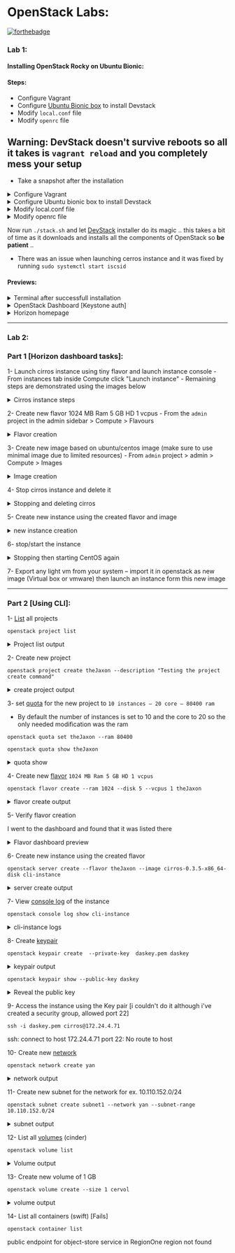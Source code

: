 # OpenStack Labs:

[![forthebadge](https://forthebadge.com/images/featured/featured-made-with-crayons.svg)](https://forthebadge.com)


### Lab 1:
#### Installing OpenStack Rocky on Ubuntu Bionic:

#### Steps:
- Configure Vagrant
- Configure [Ubuntu Bionic box](https://app.vagrantup.com/ubuntu/boxes/bionic64) to install Devstack
- Modify `local.conf` file
- Modify `openrc` file

## Warning: DevStack doesn't survive **reboots** so all it takes is `vagrant reload` and you completely mess your setup
* Take a snapshot after the installation

<details><summary>Configure Vagrant</summary>
<p>

```Ruby

Vagrant.configure("2") do |config|

  config.vm.box = "ubuntu/bionic64"
  config.vm.hostname = "DevStack"
  config.vm.synced_folder ".", "/vagrant", type: "rsync"
  config.vm.network "public_network", ip: "192.168.1.10"
  config.vm.network "forwarded_port", guest: 80, host: 8060 # Horizon
  config.vm.network "forwarded_port", guest: 5000, host: 5000 # Authentication

  config.vm.provider "virtualbox" do |vb|

  # Customize the amount of memory on the VM:
      #vb.memory = "4096" # 4 Gigs 
      #vb.memory = "6144" # 6 Gigs 
      vb.memory = "8192" # 8 Gigs 
      vb.cpus = 4 
  end
end

```

</p>
</details>


<details><summary>Configure Ubuntu bionic box to install Devstack</summary>
<p>


```bash

# Create a DevStack user 
sudo useradd -s /bin/bash -d /opt/stack -m stack

# Give sudo permissions to the user
echo "stack ALL=(ALL) NOPASSWD: ALL" | sudo tee /etc/sudoers.d/stack

# Login as that user
sudo su - stack

# Clone the OpenStack Rocky release from the /stable branch
git clone https://github.com/openstack-dev/devstack.git -b stable/rocky devstack/

# cd into the cloned directory
cd devstack

# Copy the configuration file from /samples/local.conf into the current directory
cp samples/local.conf .

```

</p>
</details>

<details><summary>Modify local.conf file</summary>
<p>

```json
[[local|localrc]]
ADMIN_PASSWORD=vagrant
DATABASE_PASSWORD=$ADMIN_PASSWORD
RABBIT_PASSWORD=$ADMIN_PASSWORD
SERVICE_PASSWORD=$ADMIN_PASSWORD
HOST_IP=192.168.1.10

```

</p>
</details>

<details><summary>Modify openrc file</summary>
<p>


```bash

#!/usr/bin/env bash
#
# source openrc [username] [projectname]
#
# Configure a set of credentials for $PROJECT/$USERNAME:
#   Set OS_PROJECT_NAME to override the default project 'demo'
#   Set OS_USERNAME to override the default user name 'demo'
#   Set ADMIN_PASSWORD to set the password for 'admin' and 'demo'

# NOTE: support for the old NOVA_* novaclient environment variables has
# been removed.

if [[ -n "$1" ]]; then
    OS_USERNAME=$1
fi
if [[ -n "$2" ]]; then
    OS_PROJECT_NAME=$2
fi

# Find the other rc files
RC_DIR=$(cd $(dirname "${BASH_SOURCE:-$0}") && pwd)

# Import common functions
source $RC_DIR/functions

# Load local configuration
source $RC_DIR/stackrc

# Load the last env variables if available
if [[ -r $RC_DIR/.stackenv ]]; then
    source $RC_DIR/.stackenv
    export OS_CACERT
fi

# Get some necessary configuration
source $RC_DIR/lib/tls

# The OpenStack ecosystem has standardized the term **project** as the
# entity that owns resources.  In some places **tenant** remains
# referenced, but in all cases this just means **project**.  We will
# warn if we need to turn on legacy **tenant** support to have a
# working environment.
export OS_PROJECT_NAME=${OS_PROJECT_NAME:-admin}

export OS_TENANT_NAME=$OS_PROJECT_NAME

# In addition to the owning entity (project), nova stores the entity performing
# the action as the **user**.
export OS_USERNAME=${OS_USERNAME:-admin}

# With Keystone you pass the keystone password instead of an api key.
# Recent versions of novaclient use OS_PASSWORD instead of NOVA_API_KEYs
# or NOVA_PASSWORD.
export OS_PASSWORD=${ADMIN_PASSWORD:-vagrant}

# Region
export OS_REGION_NAME=${REGION_NAME:-RegionOne}

# Set the host API endpoint. This will default to HOST_IP if SERVICE_IP_VERSION
# is 4, else HOST_IPV6 if it's 6. SERVICE_HOST may also be used to specify the
# endpoint, which is convenient for some localrc configurations. Additionally,
# some exercises call Glance directly. On a single-node installation, Glance
# should be listening on a local IP address, depending on the setting of
# SERVICE_IP_VERSION. If its running elsewhere, it can be set here.
if [[ $SERVICE_IP_VERSION == 6 ]]; then
    HOST_IPV6=${HOST_IPV6:-::1}
    SERVICE_HOST=${SERVICE_HOST:-[$HOST_IPV6]}
    GLANCE_HOST=${GLANCE_HOST:-[$HOST_IPV6]}
else
    HOST_IP=${HOST_IP:-192.168.1.10}
    SERVICE_HOST=${SERVICE_HOST:-$HOST_IP}
    GLANCE_HOST=${GLANCE_HOST:-$HOST_IP}
fi

# Identity API version
export OS_IDENTITY_API_VERSION=${IDENTITY_API_VERSION:-3}

# Ask keystoneauth1 to use keystone
export OS_AUTH_TYPE=password

# Authenticating against an OpenStack cloud using Keystone returns a **Token**
# and **Service Catalog**.  The catalog contains the endpoints for all services
# the user/project has access to - including nova, glance, keystone, swift, ...
# We currently recommend using the version 3 *identity api*.
#

# If you don't have a working .stackenv, this is the backup position
KEYSTONE_BACKUP=$SERVICE_PROTOCOL://$SERVICE_HOST:5000
KEYSTONE_AUTH_URI=${KEYSTONE_AUTH_URI:-$KEYSTONE_BACKUP}

export OS_AUTH_URL=${OS_AUTH_URL:-$KEYSTONE_AUTH_URI}

# Currently, in order to use openstackclient with Identity API v3,
# we need to set the domain which the user and project belong to.
if [ "$OS_IDENTITY_API_VERSION" = "3" ]; then
    export OS_USER_DOMAIN_ID=${OS_USER_DOMAIN_ID:-"default"}
    export OS_PROJECT_DOMAIN_ID=${OS_PROJECT_DOMAIN_ID:-"default"}
fi

# Set OS_CACERT to a default CA certificate chain if it exists.
if [[ ! -v OS_CACERT ]] ; then
    DEFAULT_OS_CACERT=$INT_CA_DIR/ca-chain.pem
    # If the file does not exist, this may confuse preflight sanity checks
    if [ -e $DEFAULT_OS_CACERT ] ; then
        export OS_CACERT=$DEFAULT_OS_CACERT
    fi
fi

# Currently cinderclient needs you to specify the *volume api* version. This
# needs to match the config of your catalog returned by Keystone.
export CINDER_VERSION=${CINDER_VERSION:-3}
export OS_VOLUME_API_VERSION=${OS_VOLUME_API_VERSION:-$CINDER_VERSION}


```

</p>
</details>

Now run `./stack.sh` and let [DevStack](https://github.com/openstack/devstack/tree/stable/rocky) installer do its magic .. this takes a bit of time as it downloads and installs all the components of OpenStack so **be patient** ..
* There was an issue when launching cerros instance and it was fixed by running `sudo systemctl start iscsid`
#### Previews:
<details><summary>Terminal after successfull installation</summary>
<p>

 <img src="https://github.com/theJaxon/OpenStackLabs/blob/master/etc/Lab%201/FinalResult.jpeg">

</p>
</details>

<details><summary>OpenStack Dashboard [Keystone auth]</summary>
<p>

<img src="https://github.com/theJaxon/OpenStackLabs/blob/master/etc/Lab%201/LoginPage.jpg">


</p>
</details>

<details><summary>Horizon homepage</summary>
<p>

<img src="https://github.com/theJaxon/OpenStackLabs/blob/master/etc/Lab%201/Dashboard.jpg">


</p>
</details>

---

### Lab 2:
### Part 1 [Horizon dashboard tasks]:
1- Launch cirros instance using tiny flavor and launch instance console
    - From instances tab inside Compute click "Launch instance"
    - Remaining steps are demonstrated using the images below
    
<details><summary>Cirros instance steps</summary>
<p>

<img src="https://github.com/theJaxon/OpenStackLabs/blob/master/etc/Lab%202/Q1/1.jpg">
<img src="https://github.com/theJaxon/OpenStackLabs/blob/master/etc/Lab%202/Q1/2.jpg">
<img src="https://github.com/theJaxon/OpenStackLabs/blob/master/etc/Lab%202/Q1/3.jpg">
<img src="https://github.com/theJaxon/OpenStackLabs/blob/master/etc/Lab%202/Q1/4.jpg">
<img src="https://github.com/theJaxon/OpenStackLabs/blob/master/etc/Lab%202/Q1/5.jpg">




</p>
</details>

2- Create new flavor  1024 MB Ram 5 GB HD 1 vcpus
    - From the `admin` project in the admin sidebar > Compute > Flavours
    
<details><summary>Flavor creation</summary>
<p>

<img src="https://github.com/theJaxon/OpenStackLabs/blob/master/etc/Lab%202/Q2/1.jpg">
<img src="https://github.com/theJaxon/OpenStackLabs/blob/master/etc/Lab%202/Q2/2.jpg">

</p>
</details>

3- Create new image based on ubuntu/centos image (make sure to use minimal image due to limited resources)
    - From `admin` project > admin > Compute > Images
    
<details><summary>Image creation</summary>
<p>

<img src="https://github.com/theJaxon/OpenStackLabs/blob/master/etc/Lab%202/Q3/1.jpg">
<img src="https://github.com/theJaxon/OpenStackLabs/blob/master/etc/Lab%202/Q3/2.jpg">

</p>
</details>

4- Stop cirros instance and delete it

<details><summary>Stopping and deleting cirros</summary>
<p>

<img src="https://github.com/theJaxon/OpenStackLabs/blob/master/etc/Lab%202/Q4/1.jpg">
<img src="https://github.com/theJaxon/OpenStackLabs/blob/master/etc/Lab%202/Q4/2.jpg">

</p>
</details>


5- Create new instance using the created flavor and image

<details><summary>new instance creation</summary>
<p>

<img src="https://github.com/theJaxon/OpenStackLabs/blob/master/etc/Lab%202/Q5/1.jpg">
<img src="https://github.com/theJaxon/OpenStackLabs/blob/master/etc/Lab%202/Q5/2.jpg">

</p>
</details>

6- stop/start the instance

<details><summary>Stopping then starting CentOS again</summary>
<p>

<img src="https://github.com/theJaxon/OpenStackLabs/blob/master/etc/Lab%202/Q6/1.jpg">
<img src="https://github.com/theJaxon/OpenStackLabs/blob/master/etc/Lab%202/Q6/2.jpg">
<img src="https://github.com/theJaxon/OpenStackLabs/blob/master/etc/Lab%202/Q6/3.jpg">

</p>
</details>

7- Export any light vm from your system – import it in openstack as new image (Virtual box or vmware) then launch an instance form this new image 

***

### Part 2 [Using CLI]:
1- [List](https://docs.openstack.org/python-openstackclient/pike/cli/command-objects/project.html) all projects

`openstack project list`

<details><summary>Project list output</summary>
<p>

```

+----------------------------------+--------------------+
| ID                               | Name               |
+----------------------------------+--------------------+
| 01bffc0d7ade4fe39eaa1352f80abf8a | admin              |
| 604d0274aa6045ada6ea0c2d1f6fabff | invisible_to_admin |
| db71ce84b7d447069481a449b6f91db2 | alt_demo           |
| f003a3672da345ff860da82c05a792a1 | demo               |
| f1c6afc9e16748d09a43ef982e2b0b16 | service            |
+----------------------------------+--------------------+

```

</p>
</details>

2- Create new project 

`openstack project create theJaxon --description "Testing the project create command"`

<details><summary>create project output</summary>
<p>

```

+-------------+------------------------------------+
| Field       | Value                              |
+-------------+------------------------------------+
| description | Testing the project create command |
| domain_id   | default                            |
| enabled     | True                               |
| id          | 72079d2e51dc4c1ea74e10a1c90e7aa1   |
| is_domain   | False                              |
| name        | theJaxon                           |
| parent_id   | default                            |
| tags        | []                                 |
+-------------+------------------------------------+


```

</p>
</details>

3- set [quota](https://docs.openstack.org/python-openstackclient/pike/cli/command-objects/quota.html) for the new project to `10 instances – 20 core – 80400 ram`
* By default the number of instances is set to 10 and the core to 20 so the only needed modification was the ram

`openstack quota set theJaxon --ram 80400`

`openstack quota show theJaxon`

<details><summary>quota show</summary>
<p>

```

+-----------------------+----------------------------------+
| Field                 | Value                            |
+-----------------------+----------------------------------+
| backup-gigabytes      | 1000                             |
| backups               | 10                               |
| cores                 | 20                               |
| fixed-ips             | -1                               |
| floating-ips          | 50                               |
| gigabytes             | 1000                             |
| gigabytes_lvmdriver-1 | -1                               |
| groups                | 10                               |
| health_monitors       | None                             |
| injected-file-size    | 10240                            |
| injected-files        | 5                                |
| injected-path-size    | 255                              |
| instances             | 10                               |
| key-pairs             | 100                              |
| l7_policies           | None                             |
| listeners             | None                             |
| load_balancers        | None                             |
| location              | None                             |
| name                  | None                             |
| networks              | 100                              |
| per-volume-gigabytes  | -1                               |
| pools                 | None                             |
| ports                 | 500                              |
| project               | 72079d2e51dc4c1ea74e10a1c90e7aa1 |
| project_name          | theJaxon                         |
| properties            | 128                              |
| ram                   | 80400                            |
| rbac_policies         | 10                               |
| routers               | 10                               |
| secgroup-rules        | 100                              |
| secgroups             | 10                               |
| server-group-members  | 10                               |
| server-groups         | 10                               |
| snapshots             | 10                               |
| snapshots_lvmdriver-1 | -1                               |
| subnet_pools          | -1                               |
| subnets               | 100                              |
| volumes               | 10                               |
| volumes_lvmdriver-1   | -1                               |
+-----------------------+----------------------------------+


```

</p>
</details>

4- Create new [flavor](https://docs.openstack.org/python-openstackclient/pike/cli/command-objects/flavor.html) `1024 MB Ram 5 GB HD 1 vcpus`

`openstack flavor create --ram 1024 --disk 5 --vcpus 1 theJaxon`

<details><summary>flavor create output</summary>
<p>

```

+----------------------------+--------------------------------------+
| Field                      | Value                                |
+----------------------------+--------------------------------------+
| OS-FLV-DISABLED:disabled   | False                                |
| OS-FLV-EXT-DATA:ephemeral  | 0                                    |
| disk                       | 5                                    |
| id                         | 5dac01ac-1417-4c09-bf84-7832d1252c4b |
| name                       | theJaxon                             |
| os-flavor-access:is_public | True                                 |
| properties                 |                                      |
| ram                        | 1024                                 |
| rxtx_factor                | 1.0                                  |
| swap                       |                                      |
| vcpus                      | 1                                    |
+----------------------------+--------------------------------------+


```

</p>
</details>

5- Verify flavor creation

I went to the dashboard and found that it was listed there 

<details><summary>Flavor dashboard preview</summary>
<p>

```



```

</p>
</details>

6- Create new instance using the created flavor

`openstack server create --flavor theJaxon --image cirros-0.3.5-x86_64-disk cli-instance`

<details><summary>server create output</summary>
<p>

```

+-------------------------------------+-----------------------------------------------------------------+
| Field                               | Value                                                           |
+-------------------------------------+-----------------------------------------------------------------+
| OS-DCF:diskConfig                   | MANUAL                                                          |
| OS-EXT-AZ:availability_zone         |                                                                 |
| OS-EXT-SRV-ATTR:host                | None                                                            |
| OS-EXT-SRV-ATTR:hypervisor_hostname | None                                                            |
| OS-EXT-SRV-ATTR:instance_name       |                                                                 |
| OS-EXT-STS:power_state              | NOSTATE                                                         |
| OS-EXT-STS:task_state               | scheduling                                                      |
| OS-EXT-STS:vm_state                 | building                                                        |
| OS-SRV-USG:launched_at              | None                                                            |
| OS-SRV-USG:terminated_at            | None                                                            |
| accessIPv4                          |                                                                 |
| accessIPv6                          |                                                                 |
| addresses                           |                                                                 |
| adminPass                           | vFtkwoo62BjB                                                    |
| config_drive                        |                                                                 |
| created                             | 2020-04-12T10:31:36Z                                            |
| flavor                              | theJaxon (5dac01ac-1417-4c09-bf84-7832d1252c4b)                 |
| hostId                              |                                                                 |
| id                                  | b120c9d5-f7f8-441d-a0c3-6da429c19c59                            |
| image                               | cirros-0.3.5-x86_64-disk (6192282d-3cb0-42c4-8231-02bd27a30520) |
| key_name                            | None                                                            |
| name                                | cli-instance                                                    |
| progress                            | 0                                                               |
| project_id                          | 01bffc0d7ade4fe39eaa1352f80abf8a                                |
| properties                          |                                                                 |
| security_groups                     | name='default'                                                  |
| status                              | BUILD                                                           |
| updated                             | 2020-04-12T10:31:36Z                                            |
| user_id                             | 67078083cc2f4abfa0b1ae5985138f8b                                |
| volumes_attached                    |                                                                 |
+-------------------------------------+-----------------------------------------------------------------+


```

</p>
</details>

7- View [console log](https://docs.openstack.org/python-openstackclient/pike/cli/command-objects/console-log.html) of the instance

`openstack console log show cli-instance`

<details><summary>cli-instance logs</summary>
<p>

```python

[    0.000000] Initializing cgroup subsys cpuset
[    0.000000] Initializing cgroup subsys cpu
[    0.000000] Linux version 3.2.0-80-virtual (buildd@batsu) (gcc version 4.6.3 (Ubuntu/Linaro 4.6.3-1ubuntu5) ) #116-Ubuntu SMP Mon Mar 23 17:28:52 UTC 2015 (Ubuntu 3.2.0-80.116-virtual 3.2.68)
[    0.000000] Command line: LABEL=cirros-rootfs ro console=tty1 console=ttyS0
[    0.000000] KERNEL supported cpus:
[    0.000000]   Intel GenuineIntel
[    0.000000]   AMD AuthenticAMD
[    0.000000]   Centaur CentaurHauls
[    0.000000] BIOS-provided physical RAM map:
[    0.000000]  BIOS-e820: 0000000000000000 - 000000000009fc00 (usable)
[    0.000000]  BIOS-e820: 000000000009fc00 - 00000000000a0000 (reserved)
[    0.000000]  BIOS-e820: 00000000000f0000 - 0000000000100000 (reserved)
[    0.000000]  BIOS-e820: 0000000000100000 - 000000003ffdc000 (usable)
[    0.000000]  BIOS-e820: 000000003ffdc000 - 0000000040000000 (reserved)
[    0.000000]  BIOS-e820: 00000000fffc0000 - 0000000100000000 (reserved)
[    0.000000] NX (Execute Disable) protection: active
[    0.000000] SMBIOS 2.8 present.
[    0.000000] No AGP bridge found
[    0.000000] last_pfn = 0x3ffdc max_arch_pfn = 0x400000000
[    0.000000] x86 PAT enabled: cpu 0, old 0x7040600070406, new 0x7010600070106
[    0.000000] found SMP MP-table at [ffff8800000f6a80] f6a80
[    0.000000] init_memory_mapping: 0000000000000000-000000003ffdc000
[    0.000000] RAMDISK: 37c91000 - 37ff0000
[    0.000000] ACPI: RSDP 00000000000f6880 00014 (v00 BOCHS )
[    0.000000] ACPI: RSDT 000000003ffe15c9 00030 (v01 BOCHS  BXPCRSDT 00000001 BXPC 00000001)
[    0.000000] ACPI: FACP 000000003ffe1425 00074 (v01 BOCHS  BXPCFACP 00000001 BXPC 00000001)
[    0.000000] ACPI: DSDT 000000003ffe0040 013E5 (v01 BOCHS  BXPCDSDT 00000001 BXPC 00000001)
[    0.000000] ACPI: FACS 000000003ffe0000 00040
[    0.000000] ACPI: APIC 000000003ffe1519 00078 (v01 BOCHS  BXPCAPIC 00000001 BXPC 00000001)
[    0.000000] ACPI: HPET 000000003ffe1591 00038 (v01 BOCHS  BXPCHPET 00000001 BXPC 00000001)
[    0.000000] No NUMA configuration found
[    0.000000] Faking a node at 0000000000000000-000000003ffdc000
[    0.000000] Initmem setup node 0 0000000000000000-000000003ffdc000
[    0.000000]   NODE_DATA [000000003ffd7000 - 000000003ffdbfff]
[    0.000000] Zone PFN ranges:
[    0.000000]   DMA      0x00000010 -> 0x00001000
[    0.000000]   DMA32    0x00001000 -> 0x00100000
[    0.000000]   Normal   empty
[    0.000000] Movable zone start PFN for each node
[    0.000000] early_node_map[2] active PFN ranges
[    0.000000]     0: 0x00000010 -> 0x0000009f
[    0.000000]     0: 0x00000100 -> 0x0003ffdc
[    0.000000] ACPI: PM-Timer IO Port: 0x608
[    0.000000] ACPI: LAPIC (acpi_id[0x00] lapic_id[0x00] enabled)
[    0.000000] ACPI: LAPIC_NMI (acpi_id[0xff] dfl dfl lint[0x1])
[    0.000000] ACPI: IOAPIC (id[0x00] address[0xfec00000] gsi_base[0])
[    0.000000] IOAPIC[0]: apic_id 0, version 32, address 0xfec00000, GSI 0-23
[    0.000000] ACPI: INT_SRC_OVR (bus 0 bus_irq 0 global_irq 2 dfl dfl)
[    0.000000] ACPI: INT_SRC_OVR (bus 0 bus_irq 5 global_irq 5 high level)
[    0.000000] ACPI: INT_SRC_OVR (bus 0 bus_irq 9 global_irq 9 high level)
[    0.000000] ACPI: INT_SRC_OVR (bus 0 bus_irq 10 global_irq 10 high level)
[    0.000000] ACPI: INT_SRC_OVR (bus 0 bus_irq 11 global_irq 11 high level)
[    0.000000] Using ACPI (MADT) for SMP configuration information
[    0.000000] ACPI: HPET id: 0x8086a201 base: 0xfed00000
[    0.000000] SMP: Allowing 1 CPUs, 0 hotplug CPUs
[    0.000000] PM: Registered nosave memory: 000000000009f000 - 00000000000a0000
[    0.000000] PM: Registered nosave memory: 00000000000a0000 - 00000000000f0000
[    0.000000] PM: Registered nosave memory: 00000000000f0000 - 0000000000100000
[    0.000000] Allocating PCI resources starting at 40000000 (gap: 40000000:bffc0000)
[    0.000000] Booting paravirtualized kernel on bare hardware
[    0.000000] setup_percpu: NR_CPUS:64 nr_cpumask_bits:64 nr_cpu_ids:1 nr_node_ids:1
[    0.000000] PERCPU: Embedded 27 pages/cpu @ffff88003fc00000 s78848 r8192 d23552 u2097152
[    0.000000] Built 1 zonelists in Node order, mobility grouping on.  Total pages: 257894
[    0.000000] Policy zone: DMA32
[    0.000000] Kernel command line: LABEL=cirros-rootfs ro console=tty1 console=ttyS0
[    0.000000] PID hash table entries: 4096 (order: 3, 32768 bytes)
[    0.000000] Checking aperture...
[    0.000000] No AGP bridge found
[    0.000000] Memory: 1012228k/1048432k available (6576k kernel code, 452k absent, 35752k reserved, 6620k data, 928k init)
[    0.000000] SLUB: Genslabs=15, HWalign=64, Order=0-3, MinObjects=0, CPUs=1, Nodes=1
[    0.000000] Hierarchical RCU implementation.
[    0.000000]  RCU dyntick-idle grace-period acceleration is enabled.
[    0.000000] NR_IRQS:4352 nr_irqs:256 16
[    0.000000] Console: colour VGA+ 80x25
[    0.000000] console [tty1] enabled
[    0.000000] console [ttyS0] enabled
[    0.000000] allocated 8388608 bytes of page_cgroup
[    0.000000] please try 'cgroup_disable=memory' option if you don't want memory cgroups
[    0.000000] Fast TSC calibration failed
[    0.000000] TSC: Unable to calibrate against PIT
[    0.000000] TSC: using HPET reference calibration
[    0.000000] Detected 3406.301 MHz processor.
[    0.004860] Calibrating delay loop (skipped), value calculated using timer frequency.. 6812.60 BogoMIPS (lpj=13625204)
[    0.006083] pid_max: default: 32768 minimum: 301
[    0.008000] Security Framework initialized
[    0.008000] AppArmor: AppArmor initialized
[    0.008000] Yama: becoming mindful.
[    0.008000] Dentry cache hash table entries: 131072 (order: 8, 1048576 bytes)
[    0.008000] Inode-cache hash table entries: 65536 (order: 7, 524288 bytes)
[    0.008000] Mount-cache hash table entries: 256
[    0.008000] Initializing cgroup subsys cpuacct
[    0.008000] Initializing cgroup subsys memory
[    0.008000] Initializing cgroup subsys devices
[    0.008000] Initializing cgroup subsys freezer
[    0.008000] Initializing cgroup subsys blkio
[    0.008000] Initializing cgroup subsys perf_event
[    0.008000] mce: CPU supports 10 MCE banks
[    0.008000] SMP alternatives: switching to UP code
[    0.174444] Freeing SMP alternatives: 24k freed
[    0.176591] ACPI: Core revision 20110623
[    0.210111] ftrace: allocating 26610 entries in 105 pages
[    0.239385] ..TIMER: vector=0x30 apic1=0 pin1=2 apic2=-1 pin2=-1
[    0.282790] CPU0: AMD QEMU Virtual CPU version 2.5+ stepping 03
[    0.288017] Performance Events: Broken PMU hardware detected, using software events only.
[    0.295330] NMI watchdog disabled (cpu0): hardware events not enabled
[    0.296826] Brought up 1 CPUs
[    0.300166] Total of 1 processors activated (6812.60 BogoMIPS).
[    0.321890] devtmpfs: initialized
[    0.358993] EVM: security.selinux
[    0.360041] EVM: security.SMACK64
[    0.361003] EVM: security.capability
[    0.378225] print_constraints: dummy:
[    0.381810] RTC time: 10:31:43, date: 04/12/20
[    0.383864] NET: Registered protocol family 16
[    0.388967] ACPI: bus type pci registered
[    0.392344] PCI: Using configuration type 1 for base access
[    0.408968] bio: create slab <bio-0> at 0
[    0.412517] ACPI: Added _OSI(Module Device)
[    0.413104] ACPI: Added _OSI(Processor Device)
[    0.413547] ACPI: Added _OSI(3.0 _SCP Extensions)
[    0.414103] ACPI: Added _OSI(Processor Aggregator Device)
[    0.445980] ACPI: Interpreter enabled
[    0.446515] ACPI: (supports S0 S3 S4 S5)
[    0.448210] ACPI: Using IOAPIC for interrupt routing
[    0.491624] ACPI: No dock devices found.
[    0.492104] HEST: Table not found.
[    0.492537] PCI: Using host bridge windows from ACPI; if necessary, use "pci=nocrs" and report a bug
[    0.495707] ACPI: PCI Root Bridge [PCI0] (domain 0000 [bus 00-ff])
[    0.498098] pci_root PNP0A03:00: host bridge window [io  0x0000-0x0cf7]
[    0.498791] pci_root PNP0A03:00: host bridge window [io  0x0d00-0xffff]
[    0.500107] pci_root PNP0A03:00: host bridge window [mem 0x000a0000-0x000bffff]
[    0.500900] pci_root PNP0A03:00: host bridge window [mem 0x40000000-0xfebfffff]
[    0.501788] pci_root PNP0A03:00: host bridge window [mem 0x100000000-0x17fffffff]
[    0.512216] pci 0000:00:01.3: quirk: [io  0x0600-0x063f] claimed by PIIX4 ACPI
[    0.513311] pci 0000:00:01.3: quirk: [io  0x0700-0x070f] claimed by PIIX4 SMB
[    0.959753]  pci0000:00: Unable to request _OSC control (_OSC support mask: 0x1e)
[    0.992906] ACPI: PCI Interrupt Link [LNKA] (IRQs 5 *10 11)
[    0.996194] ACPI: PCI Interrupt Link [LNKB] (IRQs 5 *10 11)
[    0.997566] ACPI: PCI Interrupt Link [LNKC] (IRQs 5 10 *11)
[    0.999067] ACPI: PCI Interrupt Link [LNKD] (IRQs 5 10 *11)
[    1.000518] ACPI: PCI Interrupt Link [LNKS] (IRQs *9)
[    1.005613] vgaarb: device added: PCI:0000:00:02.0,decodes=io+mem,owns=io+mem,locks=none
[    1.006615] vgaarb: loaded
[    1.007000] vgaarb: bridge control possible 0000:00:02.0
[    1.009512] i2c-core: driver [aat2870] using legacy suspend method
[    1.010091] i2c-core: driver [aat2870] using legacy resume method
[    1.012203] SCSI subsystem initialized
[    1.014562] usbcore: registered new interface driver usbfs
[    1.015562] usbcore: registered new interface driver hub
[    1.016581] usbcore: registered new device driver usb
[    1.019062] PCI: Using ACPI for IRQ routing
[    1.026631] NetLabel: Initializing
[    1.027158] NetLabel:  domain hash size = 128
[    1.028096] NetLabel:  protocols = UNLABELED CIPSOv4
[    1.029738] NetLabel:  unlabeled traffic allowed by default
[    1.031239] HPET: 3 timers in total, 0 timers will be used for per-cpu timer
[    1.032351] hpet0: at MMIO 0xfed00000, IRQs 2, 8, 0
[    1.033335] hpet0: 3 comparators, 64-bit 100.000000 MHz counter
[    1.042112] Switching to clocksource hpet
[    1.150314] AppArmor: AppArmor Filesystem Enabled
[    1.151538] pnp: PnP ACPI init
[    1.152442] ACPI: bus type pnp registered
[    1.163761] pnp: PnP ACPI: found 10 devices
[    1.164288] ACPI: ACPI bus type pnp unregistered
[    1.209134] NET: Registered protocol family 2
[    1.237032] IP route cache hash table entries: 32768 (order: 6, 262144 bytes)
[    1.244839] TCP established hash table entries: 131072 (order: 9, 2097152 bytes)
[    1.247633] TCP bind hash table entries: 65536 (order: 8, 1048576 bytes)
[    1.249391] TCP: Hash tables configured (established 131072 bind 65536)
[    1.250110] TCP reno registered
[    1.250819] UDP hash table entries: 512 (order: 2, 16384 bytes)
[    1.251663] UDP-Lite hash table entries: 512 (order: 2, 16384 bytes)
[    1.253834] NET: Registered protocol family 1
[    1.254682] pci 0000:00:00.0: Limiting direct PCI/PCI transfers
[    1.255720] pci 0000:00:01.0: PIIX3: Enabling Passive Release
[    1.256757] pci 0000:00:01.0: Activating ISA DMA hang workarounds
[    1.260098] ACPI: PCI Interrupt Link [LNKD] enabled at IRQ 11
[    1.261265] pci 0000:00:01.2: PCI INT D -> Link[LNKD] -> GSI 11 (level, high) -> IRQ 11
[    1.263600] pci 0000:00:01.2: PCI INT D disabled
[    1.276704] Trying to unpack rootfs image as initramfs...
[    1.293009] audit: initializing netlink socket (disabled)
[    1.294944] type=2000 audit(1586687503.292:1): initialized
[    1.422352] HugeTLB registered 2 MB page size, pre-allocated 0 pages
[    1.467953] VFS: Disk quotas dquot_6.5.2
[    1.469013] Dquot-cache hash table entries: 512 (order 0, 4096 bytes)
[    1.485888] fuse init (API version 7.17)
[    1.487711] msgmni has been set to 1977
[    1.518919] Block layer SCSI generic (bsg) driver version 0.4 loaded (major 253)
[    1.520246] io scheduler noop registered
[    1.521238] io scheduler deadline registered (default)
[    1.522068] io scheduler cfq registered
[    1.525526] pci_hotplug: PCI Hot Plug PCI Core version: 0.5
[    1.527043] pciehp: PCI Express Hot Plug Controller Driver version: 0.4
[    1.530777] input: Power Button as /devices/LNXSYSTM:00/LNXPWRBN:00/input/input0
[    1.532148] ACPI: Power Button [PWRF]
[    1.564296] ERST: Table is not found!
[    1.564918] GHES: HEST is not enabled!
[    1.573724] ACPI: PCI Interrupt Link [LNKC] enabled at IRQ 10
[    1.574343] virtio-pci 0000:00:03.0: PCI INT A -> Link[LNKC] -> GSI 10 (level, high) -> IRQ 10
[    1.577049] virtio-pci 0000:00:04.0: PCI INT A -> Link[LNKD] -> GSI 11 (level, high) -> IRQ 11
[    1.579185] ACPI: PCI Interrupt Link [LNKA] enabled at IRQ 10
[    1.579729] virtio-pci 0000:00:05.0: PCI INT A -> Link[LNKA] -> GSI 10 (level, high) -> IRQ 10
[    1.591270] Serial: 8250/16550 driver, 32 ports, IRQ sharing enabled
[    1.614716] serial8250: ttyS0 at I/O 0x3f8 (irq = 4) is a 16550A
[    1.689566] 00:05: ttyS0 at I/O 0x3f8 (irq = 4) is a 16550A
[    1.717040] Linux agpgart interface v0.103
[    1.758471] brd: module loaded
[    1.774927] loop: module loaded
[    1.798052]  vda: vda1
[    1.829162] scsi0 : ata_piix
[    1.838581] Freeing initrd memory: 3452k freed
[    1.842453] scsi1 : ata_piix
[    1.843708] ata1: PATA max MWDMA2 cmd 0x1f0 ctl 0x3f6 bmdma 0xc0c0 irq 14
[    1.844730] ata2: PATA max MWDMA2 cmd 0x170 ctl 0x376 bmdma 0xc0c8 irq 15
[    1.851810] Fixed MDIO Bus: probed
[    1.852573] tun: Universal TUN/TAP device driver, 1.6
[    1.853183] tun: (C) 1999-2004 Max Krasnyansky <maxk@qualcomm.com>
[    1.860949] PPP generic driver version 2.4.2
[    1.868600] ehci_hcd: USB 2.0 'Enhanced' Host Controller (EHCI) Driver
[    1.870101] ohci_hcd: USB 1.1 'Open' Host Controller (OHCI) Driver
[    1.871038] uhci_hcd: USB Universal Host Controller Interface driver
[    1.871932] uhci_hcd 0000:00:01.2: PCI INT D -> Link[LNKD] -> GSI 11 (level, high) -> IRQ 11
[    1.873475] uhci_hcd 0000:00:01.2: UHCI Host Controller
[    1.875279] uhci_hcd 0000:00:01.2: new USB bus registered, assigned bus number 1
[    1.876892] uhci_hcd 0000:00:01.2: irq 11, io base 0x0000c080
[    1.885012] hub 1-0:1.0: USB hub found
[    1.885825] hub 1-0:1.0: 2 ports detected
[    1.889757] usbcore: registered new interface driver libusual
[    1.891407] i8042: PNP: PS/2 Controller [PNP0303:KBD,PNP0f13:MOU] at 0x60,0x64 irq 1,12
[    1.895277] serio: i8042 KBD port at 0x60,0x64 irq 1
[    1.895978] serio: i8042 AUX port at 0x60,0x64 irq 12
[    1.898926] mousedev: PS/2 mouse device common for all mice
[    1.903204] input: AT Translated Set 2 keyboard as /devices/platform/i8042/serio0/input/input1
[    1.905577] rtc_cmos 00:01: RTC can wake from S4
[    1.909327] rtc_cmos 00:01: rtc core: registered rtc_cmos as rtc0
[    1.910691] rtc0: alarms up to one day, y3k, 114 bytes nvram, hpet irqs
[    1.912457] device-mapper: uevent: version 1.0.3
[    1.915897] device-mapper: ioctl: 4.22.0-ioctl (2011-10-19) initialised: dm-devel@redhat.com
[    1.917397] cpuidle: using governor ladder
[    1.918092] cpuidle: using governor menu
[    1.918622] EFI Variables Facility v0.08 2004-May-17
[    1.922232] TCP cubic registered
[    1.923818] NET: Registered protocol family 10
[    1.935588] NET: Registered protocol family 17
[    1.936455] Registering the dns_resolver key type
[    1.940316] registered taskstats version 1
[    2.107324]   Magic number: 0:426:527
[    2.108836] rtc_cmos 00:01: setting system clock to 2020-04-12 10:31:45 UTC (1586687505)
[    2.109760] powernow-k8: Processor cpuid 663 not supported
[    2.111870] BIOS EDD facility v0.16 2004-Jun-25, 0 devices found
[    2.112627] EDD information not available.
[    2.136059] Freeing unused kernel memory: 928k freed
[    2.157812] Write protecting the kernel read-only data: 12288k
[    2.200870] Freeing unused kernel memory: 1596k freed
[    2.234007] Freeing unused kernel memory: 1184k freed
[    2.265240] Refined TSC clocksource calibration: 3406.284 MHz.
[    2.266034] Switching to clocksource tsc

info: initramfs: up at 2.34
GROWROOT: CHANGED: partition=1 start=16065 old: size=64260 end=80325 new: size=10458315,end=10474380
info: initramfs loading root from /dev/vda1
info: /etc/init.d/rc.sysinit: up at 3.56
info: container: none
Starting logging: OK
modprobe: module virtio_blk not found in modules.dep
modprobe: module virtio_net not found in modules.dep
WARN: /etc/rc3.d/S10-load-modules failed
Initializing random number generator... done.
Starting acpid: OK
cirros-ds 'local' up at 5.13
no results found for mode=local. up 5.50. searched: nocloud configdrive ec2
Starting network...
udhcpc (v1.20.1) started
Sending discover...
Sending discover...
Sending discover...

```

</p>
</details>

8- Create [keypair](https://docs.openstack.org/python-openstackclient/pike/cli/command-objects/keypair.html)

`` openstack keypair create  --private-key  daskey.pem daskey ``
<details><summary>keypair output</summary>
<p>

```
+-------------+-------------------------------------------------+
| Field       | Value                                           |
+-------------+-------------------------------------------------+
| fingerprint | 23:6e:de:e7:a2:0d:46:33:36:25:09:12:a4:0e:df:5a |
| name        | daskey                                          |
| user_id     | 67078083cc2f4abfa0b1ae5985138f8b                |
+-------------+-------------------------------------------------+

```

</p>
</details>


``openstack keypair show --public-key daskey``

<details><summary>Reveal the public key</summary>
<p>


```

ssh-rsa AAAAB3NzaC1yc2EAAAADAQABAAABAQCr2KxJKPQ9YvsbNebP7zHKZcqxIJZHZ23ppJZJqJ0S/IbGHIkN37LFEQva1ItmDOcYGBLAgMZmAfZI/uHTfViTxaQjhDyrvolkVIv5hhUCMPc/GB8hnxPuL+Y5TqD2T4AAdFbcCB7OUaeco5dpECr43y5lO4HfK8EY/4hj0NRJxmEYMiMIIKYFV6hGJ2tfWuMS3Eg3QT6Ic4G9tbZyUZ86kwmLPOnaPbQW3VL9VxedhDIfKUSPNNwBEQRzBA2LqHzcIqPmOp4vG15IAyC+Vs8nP6zourxC/ixWgwKnW3tP+27GVC0WjCh8FMx/3eg7aJO4ilT7eWVHGpgTDtkNerxd Generated-by-Nova

```

</p>
</details>

9- Access the instance using the Key pair [i couldn't do it although i've created a security group, allowed port 22]

`ssh -i daskey.pem cirros@172.24.4.71`

ssh: connect to host 172.24.4.71 port 22: No route to host

10- Create new [network](https://docs.openstack.org/ocata/user-guide/cli-create-and-manage-networks.html)

`openstack network create yan`

<details><summary>network output</summary>
<p>


```python

+---------------------------+--------------------------------------+
| Field                     | Value                                |
+---------------------------+--------------------------------------+
| admin_state_up            | UP                                   |
| availability_zone_hints   |                                      |
| availability_zones        |                                      |
| created_at                | 2020-04-12T11:38:57Z                 |
| description               |                                      |
| dns_domain                | None                                 |
| id                        | 7d46621b-d51b-497a-bd5b-626c391b5a8a |
| ipv4_address_scope        | None                                 |
| ipv6_address_scope        | None                                 |
| is_default                | False                                |
| is_vlan_transparent       | None                                 |
| mtu                       | 1450                                 |
| name                      | yan                                  |
| port_security_enabled     | True                                 |
| project_id                | 01bffc0d7ade4fe39eaa1352f80abf8a     |
| provider:network_type     | vxlan                                |
| provider:physical_network | None                                 |
| provider:segmentation_id  | 47                                   |
| qos_policy_id             | None                                 |
| revision_number           | 1                                    |
| router:external           | Internal                             |
| segments                  | None                                 |
| shared                    | False                                |
| status                    | ACTIVE                               |
| subnets                   |                                      |
| tags                      |                                      |
| updated_at                | 2020-04-12T11:38:58Z                 |
+---------------------------+--------------------------------------+


```

</p>
</details>

11-	Create new subnet for the network for ex. 10.110.152.0/24

`openstack subnet create subnet1 --network yan --subnet-range 10.110.152.0/24`

<details><summary>subnet output</summary>
<p>


```

+-------------------+--------------------------------------+
| Field             | Value                                |
+-------------------+--------------------------------------+
| allocation_pools  | 10.110.152.2-10.110.152.254          |
| cidr              | 10.110.152.0/24                      |
| created_at        | 2020-04-12T11:41:22Z                 |
| description       |                                      |
| dns_nameservers   |                                      |
| enable_dhcp       | True                                 |
| gateway_ip        | 10.110.152.1                         |
| host_routes       |                                      |
| id                | b75e38c1-b9dc-4256-a319-77134f2726b3 |
| ip_version        | 4                                    |
| ipv6_address_mode | None                                 |
| ipv6_ra_mode      | None                                 |
| name              | subnet1                              |
| network_id        | 7d46621b-d51b-497a-bd5b-626c391b5a8a |
| project_id        | 01bffc0d7ade4fe39eaa1352f80abf8a     |
| revision_number   | 0                                    |
| segment_id        | None                                 |
| service_types     |                                      |
| subnetpool_id     | None                                 |
| tags              |                                      |
| updated_at        | 2020-04-12T11:41:22Z                 |
+-------------------+--------------------------------------+

```

</p>
</details>

12-	List all [volumes](https://docs.openstack.org/python-openstackclient/pike/cli/command-objects/volume.html) (cinder)

`openstack volume list`

<details><summary>Volume output</summary>
<p>


```

+--------------------------------------+------+-----------+------+----------------------------------------+
| ID                                   | Name | Status    | Size | Attached to                            |
+--------------------------------------+------+-----------+------+----------------------------------------+
| e8c6d850-4d88-4243-936a-9b42cd4cbdbf |      | in-use    |    5 | Attached to cli-instance2 on /dev/vda  |
| 6c166815-3dcd-4db1-95cb-216050af46b3 |      | in-use    |    5 | Attached to CentOS on /dev/vda         |
| 901b5033-8166-4e40-8679-1bbde548c693 |      | available |    1 |                                        |
+--------------------------------------+------+-----------+------+----------------------------------------+

```

</p>
</details>

13-	Create new volume of 1 GB

`openstack volume create --size 1 cervol`

<details><summary>volume output</summary>
<p>

```

+---------------------+--------------------------------------+
| Field               | Value                                |
+---------------------+--------------------------------------+
| attachments         | []                                   |
| availability_zone   | nova                                 |
| bootable            | false                                |
| consistencygroup_id | None                                 |
| created_at          | 2020-04-12T11:45:22.000000           |
| description         | None                                 |
| encrypted           | False                                |
| id                  | c2f62c57-a131-4fdc-bb82-f5a74af11196 |
| migration_status    | None                                 |
| multiattach         | False                                |
| name                | cervol                               |
| properties          |                                      |
| replication_status  | None                                 |
| size                | 1                                    |
| snapshot_id         | None                                 |
| source_volid        | None                                 |
| status              | creating                             |
| type                | lvmdriver-1                          |
| updated_at          | None                                 |
| user_id             | 67078083cc2f4abfa0b1ae5985138f8b     |
+---------------------+--------------------------------------+

```

</p>
</details>

14- List all containers (swift) [Fails]

`openstack container list`

public endpoint for object-store service in RegionOne region not found
